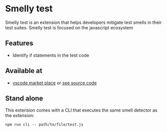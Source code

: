 # Smelly test

Smelly test is an extension that helps developers mitigate test smells in their test suites. Smelly test is focused on the javascript ecosystem

## Features

- Identify if statements in the test code

## Available at

- [vscode market place]() or [see source code](./vscode/)

## Stand alone

This extension comes with a CLI that executes the same smell detector as the extension:

```
npm run cli -- path/to/file/test.js
```
